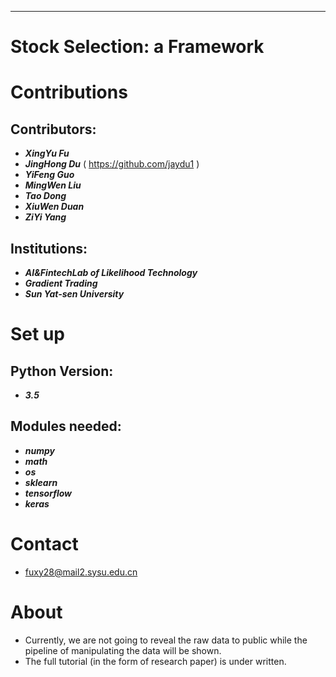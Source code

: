 ***
# Stock Selection: a Framework

Contributions
====
Contributors:
------- 
- ***XingYu Fu***
- ***JingHong Du*** ( https://github.com/jaydu1 )
- ***YiFeng Guo*** 
- ***MingWen Liu*** 
- ***Tao Dong***
- ***XiuWen Duan***
- ***ZiYi Yang***

Institutions: 
------- 
- ***AI&FintechLab of Likelihood Technology***
- ***Gradient Trading***
- ***Sun Yat-sen University***

Set up
====
Python Version:
------- 
- ***3.5***

Modules needed:
------- 
- ***numpy***
- ***math***
- ***os***
- ***sklearn***
- ***tensorflow***
- ***keras***      

Contact
====
- fuxy28@mail2.sysu.edu.cn

About
===
- Currently, we are not going to reveal the raw data to public while the pipeline of manipulating the data will be shown.
- The full tutorial (in the form of research paper) is under written.
